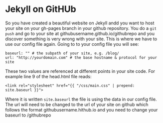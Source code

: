 # Jekyll on GitHUb

So you have created a beautiful website on Jekyll andd you want to host your site on your gh-pages branch in your github repository. You do a `git push` and go to your site at githubusername.github.io/githubrepo and you discover something is very wrong with your site. This is where we have to use our config file again. Going to to your config file you will see:

    baseurl: "" # the subpath of your site, e.g. /blog/
    url: "http://yourdomain.com" # the base hostname & protocol for your site
    
These two values are referenced at different points in your site code. For example line 9 of the head.html file reads:

    <link rel="stylesheet" href="{{ "/css/main.css" | prepend: site.baseurl }}">

Where it is written `site.baseurl` the file is using the data in our config file. The url will need to be changed to the url of your site on github which follows the format githubusername.hithub.io and you need to change your baseurl to /githubrepo 